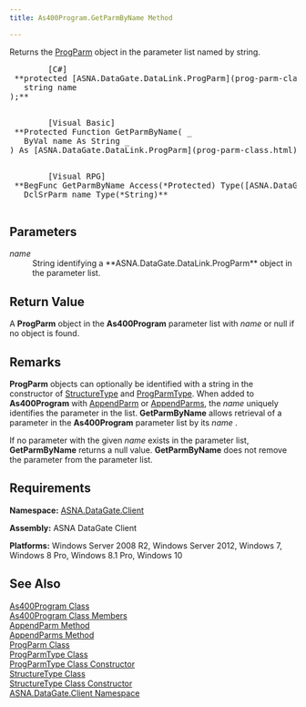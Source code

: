 ```yaml
---
title: As400Program.GetParmByName Method

---
```


Returns the [ProgParm](prog-parm-class.html) object in the parameter list named by string.
<pre>        <span class="lang">[C#]</span>
 **protected [ASNA.DataGate.DataLink.ProgParm](prog-parm-class.html) GetParmByName(
   string name
);** 
      </pre>
<pre>        <span class="lang">[Visual Basic] </span>
 **Protected Function GetParmByName( _
   ByVal name As String _
) As [ASNA.DataGate.DataLink.ProgParm](prog-parm-class.html)** 
      </pre>
<pre class="prettyprint">
        <span class="lang">[Visual RPG]</span>
 **BegFunc GetParmByName Access(*Protected) Type([ASNA.DataGate.DataLink.ProgParm](prog-parm-class.html))
   DclSrParm name Type(*String)** 
      </pre>

## Parameters

<dl>
        <dt>
          <span style="FONT-STYLE: italic">name</span>
        </dt>
        <dd>String identifying a **ASNA.DataGate.DataLink.ProgParm**  object in 
						the parameter list.
					</dd>
</dl>

## Return Value

A **ProgParm** object in the **As400Program** parameter list with *name* or null if no object is found.
## Remarks

<span> **ProgParm** </span> objects can optionally be identified with a string in the constructor of [ StructureType](structure-type-class.html) and [ ProgParmType](prog-parm-type-class-prog-parm-type-constructor.html). When added to **As400Program** with [ AppendParm](as400program-class-append-parm-method.html) or [AppendParms](as400program-class-append-parms-method.html), the *name* uniquely identifies the parameter in the list. <span> **GetParmByName** </span> allows retrieval of a parameter in the **As400Program** parameter list by its *name* . 

If no parameter with the given *name* exists in the parameter list, <span> **GetParmByName** </span> returns a null value. <span> **GetParmByName** </span> does not remove the parameter from the parameter list.
## Requirements

**Namespace:** [ASNA.DataGate.Client](datagate-client-namespace.html) 

**Assembly:** ASNA DataGate Client

**Platforms:** Windows Server 2008 R2, Windows Server 2012, Windows 7, Windows 8 Pro, Windows 8.1 Pro, Windows 10
## See Also


[As400Program Class](as400program-class.html)
      <br />
[As400Program Class Members](as400program-members.html)
      <br />
[AppendParm Method](as400program-class-append-parm-method.html)
      <br />
[AppendParms Method](as400program-class-append-parms-method.html)
      <br />
[ProgParm Class](prog-parm-class.html)
      <br />
[ProgParmType Class](prog-parm-type-class.html)
      <br />
      [ProgParmType Class 
					Constructor](prog-parm-type-class-prog-parm-type-constructor.html)
      <br />
[StructureType Class](structure-type-class.html)
      <br />
      [StructureType Class 
					Constructor](structure-type-class.html)
      <br />
[ASNA.DataGate.Client Namespace](datagate-client-namespace.html)

